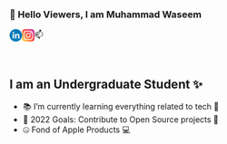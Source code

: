 

<!--
**iMuhammadwaseem/iMuhammadwaseem** is a ✨ _special_ ✨ repository because its `README.md` (this file) appears on your GitHub profile.

Here are some ideas to get you started:

- 🔭 I’m currently working on ...
- 🌱 I’m currently learning ...
- 👯 I’m looking to collaborate on ...
- 🤔 I’m looking for help with ...
- 💬 Ask me about ...
- 📫 How to reach me: ...
- 😄 Pronouns: ...
- ⚡ Fun fact: ...
-->
### :raised_hands:  Hello Viewers, I am Muhammad Waseem 
📫
[<img align="left" alt="iMuhammadWaseem | Linkedin" width="22px" src="/linkedin.png" />][linkedin]
[<img align="left" alt="imuhammadwaseem17 | Instagram" width="22px" src="/instagram.png" />][instagram]

<br />

## I am an Undergraduate Student ✨

- 📚 I’m currently learning everything related to tech 🤙
- 🥅 2022 Goals: Contribute to Open Source projects 💪
- 🤐 Fond of Apple Products 💻 



[instagram]: https://instagram.com/imuhammadwaseem17
[linkedin]: https://linkedin.com/in/imuhammadwaseem
